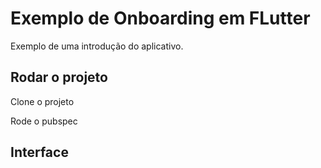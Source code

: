 # Exemplo de Onboarding em FLutter

Exemplo de uma introdução do aplicativo.

## Rodar o projeto

Clone o projeto

Rode o pubspec


## Interface


